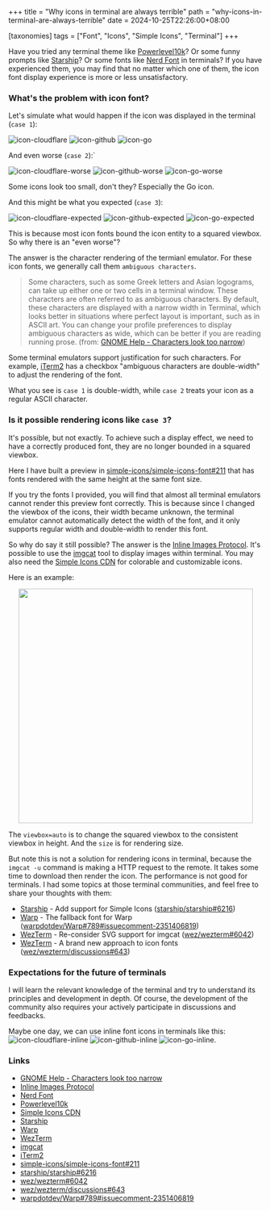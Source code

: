 +++
title = "Why icons in terminal are always terrible"
path = "why-icons-in-terminal-are-always-terrible"
date = 2024-10-25T22:26:00+08:00

[taxonomies]
tags = ["Font", "Icons", "Simple Icons", "Terminal"]
+++

Have you tried any terminal theme like [Powerlevel10k]? Or some funny prompts like [Starship]? Or some fonts like [Nerd Font] in terminals?
If you have experienced them, you may find that no matter which one of them, the icon font display experience is more or less unsatisfactory.

<!-- more -->

### What's the problem with icon font?

Let's simulate what would happen if the icon was displayed in the terminal (`case 1`):

![icon-cloudflare]
![icon-github]
![icon-go]

And even worse (`case 2`):`

![icon-cloudflare-worse]
![icon-github-worse]
![icon-go-worse]

Some icons look too small, don't they? Especially the Go icon.

And this might be what you expected (`case 3`):

![icon-cloudflare-expected]
![icon-github-expected]
![icon-go-expected]

This is because most icon fonts bound the icon entity to a squared viewbox. So why there is an "even worse"?

The answer is the character rendering of the termianl emulator. For these icon fonts, we generally call them `ambiguous characters`.

> Some characters, such as some Greek letters and Asian logograms, can take up either one or two cells in a terminal window.
> These characters are often referred to as ambiguous characters.
> By default, these characters are displayed with a narrow width in Terminal, which looks better in situations where perfect layout is important, such as in ASCII art.
> You can change your profile preferences to display ambiguous characters as wide, which can be better if you are reading running prose.
> (from: [GNOME Help - Characters look too narrow])

Some terminal emulators support justification for such characters.
For example, [iTerm2] has a checkbox "ambiguous characters are double-width" to adjust the rendering of the font.

What you see is `case 1` is double-width, while `case 2` treats your icon as a regular ASCII character.

### Is it possible rendering icons like `case 3`?

It's possible, but not exactly. To achieve such a display effect, we need to have a correctly produced font, they are no longer bounded in a squared viewbox.

Here I have built a preview in [simple-icons/simple-icons-font#211] that has fonts rendered with the same height at the same font size.

If you try the fonts I provided, you will find that almost all terminal emulators cannot render this preview font correctly.
This is because since I changed the viewbox of the icons, their width became unknown, the terminal emulator cannot automatically detect the width of the font, and it only supports regular width and double-width to render this font.

So why do say it still possible? The answer is the [Inline Images Protocol].
It's possible to use the [imgcat] tool to display images within terminal.
You may also need the [Simple Icons CDN] for colorable and customizable icons.

Here is an example:

<p align="center">
  <img width="465" src="https://raw.githubusercontent.com/LitoMore/simple-icons-cdn/main/media/imgcat-screenshot.webp" />
</p>

The `viewbox=auto` is to change the squared viewbox to the consistent viewbox in height. And the `size` is for rendering size.

But note this is not a solution for rendering icons in terminal, because the `imgcat -u` command is making a HTTP request to the remote.
It takes some time to download then render the icon. The performance is not good for terminals.
I had some topics at those terminal communities, and feel free to share your thoughts with them:

- [Starship] - Add support for Simple Icons ([starship/starship#6216])
- [Warp] - The fallback font for Warp ([warpdotdev/Warp#789#issuecomment-2351406819])
- [WezTerm] - Re-consider SVG support for imgcat ([wez/wezterm#6042])
- [WezTerm] - A brand new approach to icon fonts ([wez/wezterm/discussions#643])

### Expectations for the future of terminals

I will learn the relevant knowledge of the terminal and try to understand its principles and development in depth.
Of course, the development of the community also requires your actively participate in discussions and feedbacks.

Maybe one day, we can use inline font icons in terminals like this: ![icon-cloudflare-inline] ![icon-github-inline] ![icon-go-inline].

### Links

- [GNOME Help - Characters look too narrow]
- [Inline Images Protocol]
- [Nerd Font]
- [Powerlevel10k]
- [Simple Icons CDN]
- [Starship]
- [Warp]
- [WezTerm]
- [imgcat]
- [iTerm2]
- [simple-icons/simple-icons-font#211]
- [starship/starship#6216]
- [wez/wezterm#6042]
- [wez/wezterm/discussions#643]
- [warpdotdev/Warp#789#issuecomment-2351406819]

[GNOME Help - Characters look too narrow]: https://help.gnome.org/users/gnome-terminal/stable/pref-profile-char-width.html.en
[Inline Images Protocol]: https://iterm2.com/documentation-images.html
[Nerd Font]: https://www.nerdfonts.com
[Powerlevel10k]: https://github.com/romkatv/powerlevel10k
[Simple Icons CDN]: https://github.com/LitoMore/simple-icons-cdn
[Starship]: https://starship.rs
[Warp]: https://warp.dev
[WezTerm]: https://wezfurlong.org/wezterm/
[imgcat]: https://iterm2.com/utilities/imgcat
[iTerm2]: https://iterm2.com
[simple-icons/simple-icons-font#211]: https://github.com/simple-icons/simple-icons-font/issues/211
[starship/starship#6216]: https://github.com/starship/starship/issues/6216
[warpdotdev/Warp#789#issuecomment-2351406819]: https://github.com/warpdotdev/Warp/issues/789#issuecomment-2351406819
[wez/wezterm]: https://github.com/wez/wezterm
[wez/wezterm#6042]: https://github.com/wez/wezterm/issues/6042
[wez/wezterm/discussions#643]: https://github.com/wez/wezterm/discussions/6143
[icon-cloudflare]: https://cdn.simpleicons.org/cloudflare/999?size=20
[icon-cloudflare-worse]: https://cdn.simpleicons.org/cloudflare/999?size=10
[icon-cloudflare-inline]: https://cdn.simpleicons.org/cloudflare?viewbox=auto&size=14
[icon-cloudflare-expected]: https://cdn.simpleicons.org/cloudflare/999?viewbox=auto&size=20
[icon-github]: https://cdn.simpleicons.org/github/999?size=20
[icon-github-worse]: https://cdn.simpleicons.org/github/999?size=10
[icon-github-inline]: https://cdn.simpleicons.org/github/eaeaea?viewbox=auto&size=14
[icon-github-expected]: https://cdn.simpleicons.org/github/999?viewbox=auto&size=20
[icon-go]: https://cdn.simpleicons.org/go/999?size=20
[icon-go-worse]: https://cdn.simpleicons.org/go/999?size=10
[icon-go-inline]: https://cdn.simpleicons.org/go?viewbox=auto&size=14
[icon-go-expected]: https://cdn.simpleicons.org/go/999?viewbox=auto&size=20
